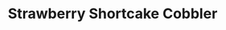 ---
layout: recipe
title: Strawberry Shortcake Cobbler
category: Dessert
servings: 6
prep_time: 20 minutes
cook_time: 30 minutes
description: We loved serving this cobbler to our friends at a summer picnic at Pen Park.
temperature: 350°F
source: Alison Roman
ingredients: |
  **Shortcakes**
  - 1¼ cups (181 grams) all-purpose flour, plus more for the work surface
  - ½ cup (78 grams) coarse yellow cornmeal
  - 2 tablespoons (27.5 grams) light brown sugar
  - 2 tablespoons (25 grams) granulated sugar
  - 1 tablespoon (12 grams) baking powder
  - ¾ teaspoon (2 grams) kosher salt
  - ½ cup (113 grams) unsalted butter, cut into 1-inch pieces, at room temperature
  - ½ cup (113.5 grams) heavy cream

  **Filling**
  - 5 cups (750 grams) strawberries (about 2 quarts), hulled and halved
  - ½ cup (100 grams) granulated sugar
  - 2 tablespoons (14 grams) cornstarch
  - 1 tablespoon (14.5 grams) fresh lime or lemon juice
  - 2 tablespoons (14 grams) heavy cream
  - 2 tablespoons (27.5 grams) light brown sugar

instructions: |
  1. Preheat the oven to 350°F.
  
  2. For the shortcakes: In a large bowl, combine the flour, cornmeal, brown sugar, granulated sugar, baking powder, and salt. Using your hands, incorporate the butter into the flour mixture until no large chunks remain. Add the cream and mix with your hands just until blended. Transfer the dough to a lightly floured work surface and knead just until it is no longer excessively sticky, approximately 2 minutes.
  
  3. Form the dough into a circle about 1 inch thick. Using a 2-inch cookie cutter (or an approximation such as a water glass or mason jar), cut out as many shortcakes as possible. Re-form the scraps to 1 inch thickness and repeat until all the dough is used. Set the shortcakes aside while preparing the filling. If they feel too soft, transfer to the refrigerator.
  
  4. For the filling: In a medium bowl, combine the strawberries with the granulated sugar, cornstarch, and lemon juice. Transfer the berries to a 9-inch cast-iron skillet, pie dish, or cake pan (a 9 x 13-inch baking dish will also work if necessary) and arrange the shortcakes on top.
  
  5. Brush the tops of the shortcakes with the cream and sprinkle with the brown sugar. Bake until the shortcakes are golden brown and the juices of the strawberries have thickened and bubbled up around the edges of the skillet, approximately 25 to 30 minutes.
  
  6. Remove from the oven and allow to cool slightly before serving. This cooling period serves two purposes: it prevents unnecessary mouth burns and allows the juices to set so the dessert is not excessively runny.

notes: |
  - The shortcakes get baked right on top of the strawberries, allowing the berries to release their juices and create a delicious syrupy sauce while roasting.
  - This recipe combines the classic elements of strawberry shortcake in a more efficient, family-style format.
---